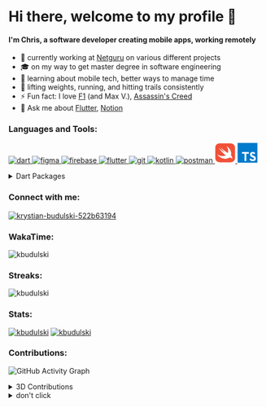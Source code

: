 # Hi there, welcome to my profile 👋

#### I'm Chris, a software developer creating mobile apps, working remotely

- 🔭 currently working at [Netguru](https://www.netguru.com) on various different projects
- 🎓 on my way to get master degree in software engineering
- 🌱 learning about mobile tech, better ways to manage time
- 🥏 lifting weights, running, and hitting trails consistently
- ⚡ Fun fact: I love [F1](https://f1tv.formula1.com/) (and Max V.), [Assassin's
Creed](https://www.ubisoft.com/en-gb/game/assassins-creed)
- 💬 Ask me about [Flutter](https://flutter.dev), [Notion](https://www.notion.so)

<h3 align="left">Languages and Tools:</h3>
<p align="left"> <a href="https://dart.dev" target="_blank" rel="noreferrer"> <img
            src="https://www.vectorlogo.zone/logos/dartlang/dartlang-icon.svg" alt="dart" width="40" height="40" /> </a>
    <a href="https://www.figma.com/" target="_blank" rel="noreferrer"> <img
            src="https://www.vectorlogo.zone/logos/figma/figma-icon.svg" alt="figma" width="40" height="40" /> </a> <a
        href="https://firebase.google.com/" target="_blank" rel="noreferrer"> <img
            src="https://www.vectorlogo.zone/logos/firebase/firebase-icon.svg" alt="firebase" width="40" height="40" />
    </a> <a href="https://flutter.dev" target="_blank" rel="noreferrer"> <img
            src="https://www.vectorlogo.zone/logos/flutterio/flutterio-icon.svg" alt="flutter" width="40" height="40" />
    </a> <a href="https://git-scm.com/" target="_blank" rel="noreferrer"> <img
            src="https://www.vectorlogo.zone/logos/git-scm/git-scm-icon.svg" alt="git" width="40" height="40" /> </a> <a
        href="https://kotlinlang.org" target="_blank" rel="noreferrer"> <img
            src="https://www.vectorlogo.zone/logos/kotlinlang/kotlinlang-icon.svg" alt="kotlin" width="40"
            height="40" /> </a> <a href="https://postman.com" target="_blank" rel="noreferrer"> <img
            src="https://www.vectorlogo.zone/logos/getpostman/getpostman-icon.svg" alt="postman" width="40"
            height="40" /> </a> <a href="https://developer.apple.com/swift/" target="_blank" rel="noreferrer"> <img
            src="https://raw.githubusercontent.com/devicons/devicon/master/icons/swift/swift-original.svg" alt="swift"
            width="40" height="40" /> </a> <a href="https://www.typescriptlang.org/" target="_blank" rel="noreferrer">
        <img src="https://raw.githubusercontent.com/devicons/devicon/master/icons/typescript/typescript-original.svg"
            alt="typescript" width="40" height="40" /> </a> </p>

<details>
    <summary>Dart Packages</summary>
    <a href="https://pub.dev/packages/shared_preferences" target="blank"><img
            src="https://img.shields.io/badge/shared_preferences-%230175C2.svg?style=for-the-badge&logo=dart&logoColor=white"
            alt="shared_preferences" /></a>
    <a href="https://pub.dev/packages/flutter_bloc" target="blank"><img
            src="https://img.shields.io/badge/flutter_bloc-%230175C2.svg?style=for-the-badge&logo=dart&logoColor=white"
            alt="flutter_bloc" /></a>
    <a href="https://pub.dev/packages/dio" target="blank"><img
            src="https://img.shields.io/badge/dio-%230175C2.svg?style=for-the-badge&logo=dart&logoColor=white"
            alt="dio" /></a>
    <a href="https://pub.dev/packages/geolocator" target="blank"><img
            src="https://img.shields.io/badge/geolocator-%230175C2.svg?style=for-the-badge&logo=dart&logoColor=white"
            alt="geolocator" /></a>
    <a href="https://pub.dev/packages/intl" target="blank"><img
            src="https://img.shields.io/badge/intl-%230175C2.svg?style=for-the-badge&logo=dart&logoColor=white"
            alt="intl" /></a>
    <a href="https://pub.dev/packages/get_it" target="blank"><img
            src="https://img.shields.io/badge/get_it-%230175C2.svg?style=for-the-badge&logo=dart&logoColor=white"
            alt="get_it" /></a>
    <a href="https://pub.dev/packages/device_preview" target="blank"><img
            src="https://img.shields.io/badge/device_preview-%230175C2.svg?style=for-the-badge&logo=dart&logoColor=white"
            alt="device_preview" /></a>
    <a href="https://pub.dev/packages/json_serializable" target="blank"><img
            src="https://img.shields.io/badge/json_serializable-%230175C2.svg?style=for-the-badge&logo=dart&logoColor=white"
            alt="json_serializable" /></a>
    <a href="https://pub.dev/packages/flutter_secure_storage" target="blank"><img
            src="https://img.shields.io/badge/flutter_secure_storage-%230175C2.svg?style=for-the-badge&logo=dart&logoColor=white"
            alt="flutter_secure_storage" /></a>
    <a href="https://pub.dev/packages/firebase_core" target="blank"><img
            src="https://img.shields.io/badge/firebase_core-%230175C2.svg?style=for-the-badge&logo=dart&logoColor=white"
            alt="firebase_core" /></a>
    <a href="https://pub.dev/packages/freezed" target="blank"><img
            src="https://img.shields.io/badge/freezed-%230175C2.svg?style=for-the-badge&logo=dart&logoColor=white"
            alt="freezed" /></a>
    <a href="https://pub.dev/packages/connectivity_plus" target="blank"><img
            src="https://img.shields.io/badge/connectivity_plus-%230175C2.svg?style=for-the-badge&logo=dart&logoColor=white"
            alt="connectivity_plus" /></a>
    <a href="https://pub.dev/packages/uni_links" target="blank"><img
            src="https://img.shields.io/badge/uni_links-%230175C2.svg?style=for-the-badge&logo=dart&logoColor=white"
            alt="uni_links" /></a>
    <a href="https://pub.dev/packages/dartz" target="blank"><img
            src="https://img.shields.io/badge/dartz-%230175C2.svg?style=for-the-badge&logo=dart&logoColor=white"
            alt="dartz" /></a>
    <a href="https://pub.dev/packages/injectable" target="blank"><img
            src="https://img.shields.io/badge/injectable-%230175C2.svg?style=for-the-badge&logo=dart&logoColor=white"
            alt="injectable" /></a>
    <a href="https://pub.dev/packages/mocktail" target="blank"><img
            src="https://img.shields.io/badge/mocktail-%230175C2.svg?style=for-the-badge&logo=dart&logoColor=white"
            alt="mocktail" /></a>
    <a href="https://pub.dev/packages/very_good_cli" target="blank"><img
            src="https://img.shields.io/badge/very_good_cli-%230175C2.svg?style=for-the-badge&logo=dart&logoColor=white"
            alt="very_good_cli" /></a>
    <a href="https://pub.dev/packages/very_good_analysis" target="blank"><img
            src="https://img.shields.io/badge/very_good_analysis-%230175C2.svg?style=for-the-badge&logo=dart&logoColor=white"
            alt="very_good_analysis" /></a>
    <a href="https://pub.dev/packages/alchemist" target="blank"><img
            src="https://img.shields.io/badge/alchemist-%230175C2.svg?style=for-the-badge&logo=dart&logoColor=white"
            alt="alchemist" /></a>
    <a href="https://pub.dev/packages/vrouter" target="blank"><img
            src="https://img.shields.io/badge/vrouter-%230175C2.svg?style=for-the-badge&logo=dart&logoColor=white"
            alt="vrouter" /></a>
    </br>
    <i>Sidenote: Packages related directly to UI are not listed here.</i>
</details>

<h3 align="left">Connect with me:</h3>
<p align="left">
    <a href="https://linkedin.com/in/krystian-budulski-522b63194" target="blank"><img align="center"
            src="https://raw.githubusercontent.com/rahuldkjain/github-profile-readme-generator/master/src/images/icons/Social/linked-in-alt.svg"
            alt="krystian-budulski-522b63194" height="30" width="40" /></a>
</p>

        
<h3 align="left">WakaTime:</h3>
<a><img src="https://github-readme-stats.vercel.app/api/wakatime?username=kbudulski&bg_color=24292E&title_color=338ee8&icon_color=9acd32&text_color=FFFFFF"
        alt="kbudulski" /></a>

<h3 align="left">Streaks:</h3>
<a><img src="https://github-readme-streak-stats.herokuapp.com/?user=kbudulski&i&date_format=j%20M%5B%20Y%5D&count_private=true&theme=dark&background=24292E"
        alt="kbudulski" /></a>

<h3 align="left">Stats:</h3>
<a href="https://github.com/anuraghazra/github-readme-stats"><img alt="kbudulski"
        src="https://github-readme-stats.vercel.app/api/?username=kbudulski&show_icons=true&include_all_commits=true&count_private=true&bg_color=24292E&title_color=9acd32&icon_color=9acd32&text_color=FFFFFF"
        height="182px" /></a> <a href="https://github.com/anuraghazra/github-readme-stats"><img alt="kbudulski"
        src="https://github-readme-stats.vercel.app/api/top-langs/?username=kbudulski&langs_count=4&layout=compact&bg_color=24292E&title_color=FFFFFF&text_color=FFFFFF"
        height="182px" /></a>


<h3 align="left">Contributions:</h3>

![GitHub Activity
Graph](https://github-readme-activity-graph.cyclic.app/graph?username=kbudulski&bg_color=24292E&color=FFFFFF&line=f50057&point=8FA5B4&custom_title=Contribution%20graph&radius=8)

<details>
    <summary>3D Contributions</summary>
    <img src="./profile-3d-contrib/profile-night-green.svg" alt="description of gif" />
</details>
<details>
    <summary>don't click</summary>
    <br />
    Hey, told you not to click! I apologize for this guy sleeping here. Please be quiet and keep scrolling.
    <br />
    <br />
    <img src="https://media.giphy.com/media/ix8dIWbEovToc/giphy.gif" alt="description of gif" />
    <br />
    <br />
    Since you've also reached literal bottom of the readme, <a href="https://www.youtube.com/watch?v=cklDeNS5MK8">listen to this</a> and enjoy the rest of the day :)
    <br />
    PS Just be careful of some 🐢🐢🐢🐢 and 🐀 running around here, in case of encounter give 🍕 
</details>
